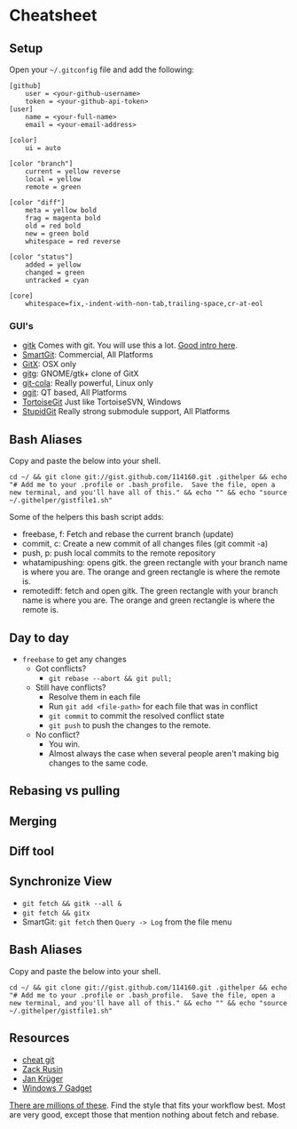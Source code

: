 # Cheatsheet

## Setup
Open your `~/.gitconfig` file and add the following:

    [github]
    	user = <your-github-username>
    	token = <your-github-api-token>
    [user]
    	name = <your-full-name>
    	email = <your-email-address>

    [color]
        ui = auto

    [color "branch"]
        current = yellow reverse
        local = yellow
        remote = green

    [color "diff"]
        meta = yellow bold
        frag = magenta bold
        old = red bold
        new = green bold
        whitespace = red reverse

    [color "status"]
        added = yellow
        changed = green
        untracked = cyan
    
    [core]
        whitespace=fix,-indent-with-non-tab,trailing-space,cr-at-eol

### GUI's
- [gitk](http://stackoverflow.com/questions/1570535/guide-to-understanding-gitk) Comes with git.  You will use this a lot. [Good intro here](http://stackoverflow.com/questions/1570535/guide-to-understanding-gitk).
- [SmartGit](http://www.syntevo.com/smartgit/index.html): Commercial, All Platforms
- [GitX](http://github.com/downloads/brotherbard/gitx/GitX%207-5-2010.zip): OSX only
- [gitg](http://github.com/jessevdk/gitg): GNOME/gtk+ clone of GitX
- [git-cola](http://cola.tuxfamily.org/): Really powerful, Linux only
- [qgit](http://digilander.libero.it/mcostalba/): QT based, All Platforms
- [TortoiseGit](http://code.google.com/p/tortoisegit/) Just like TortoiseSVN, Windows
- [StupidGit](http://wiki.github.com/gyim/stupidgit/) Really strong submodule support, All Platforms

## Bash Aliases
Copy and paste the below into your shell.

    cd ~/ && git clone git://gist.github.com/114160.git .githelper && echo "# Add me to your .profile or .bash_profile.  Save the file, open a new terminal, and you'll have all of this." && echo "" && echo "source ~/.githelper/gistfile1.sh"

Some of the helpers this bash script adds:

- freebase, f: Fetch and rebase the current branch (update)
- commit, c: Create a new commit of all changes files (git commit -a)
- push, p: push local commits to the remote repository
- whatamipushing: opens gitk. the green rectangle with your branch name is where you are.  The orange and green rectangle is where the remote is.
- remotediff: fetch and open gitk.  The green rectangle with your branch name is where you are.  The orange and green rectangle is where the remote is.

## Day to day
- `freebase` to get any changes
    - Got conflicts?  
         - `git rebase --abort && git pull;`
    - Still have conflicts? 
         - Resolve them in each file
         - Run `git add <file-path>` for each file that was in conflict
         - `git commit` to commit the resolved conflict state
         - `git push` to push the changes to the remote.
    - No conflict?
         - You win.
         - Almost always the case when several people aren't making big changes to the same code.

## Rebasing vs pulling

## Merging

## Diff tool

## Synchronize View
- `git fetch && gitk --all &`
- `git fetch && gitx`
- SmartGit: `git fetch` then `Query -> Log` from the file menu

## Bash Aliases
Copy and paste the below into your shell.

    cd ~/ && git clone git://gist.github.com/114160.git .githelper && echo "# Add me to your .profile or .bash_profile.  Save the file, open a new terminal, and you'll have all of this." && echo "" && echo "source ~/.githelper/gistfile1.sh"

## Resources
- [cheat git](http://cheat.errtheblog.com/s/git)
- [Zack Rusin](www.cheat-sheets.org/saved-copy/git-cheat-sheet.pdf)
- [Jan Krüger](http://jan-krueger.net/development/git-cheat-sheet-extended-edition)
- [Windows 7 Gadget](http://github.com/Tigraine/git-cheatsheet-gadget)

[There are millions of these](http://www.google.com/search?q=git+cheatsheet).  Find the style that fits your workflow best.  Most are very good, except those that mention nothing about fetch and rebase.
